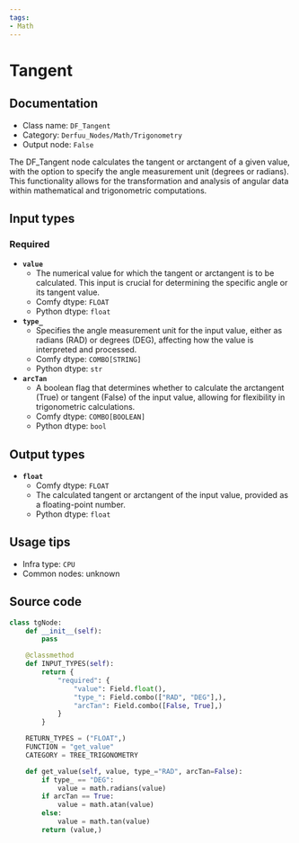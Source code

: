 ```yaml
---
tags:
- Math
---
```


# Tangent
## Documentation
- Class name: `DF_Tangent`
- Category: `Derfuu_Nodes/Math/Trigonometry`
- Output node: `False`

The DF_Tangent node calculates the tangent or arctangent of a given value, with the option to specify the angle measurement unit (degrees or radians). This functionality allows for the transformation and analysis of angular data within mathematical and trigonometric computations.
## Input types
### Required
- **`value`**
    - The numerical value for which the tangent or arctangent is to be calculated. This input is crucial for determining the specific angle or its tangent value.
    - Comfy dtype: `FLOAT`
    - Python dtype: `float`
- **`type_`**
    - Specifies the angle measurement unit for the input value, either as radians (RAD) or degrees (DEG), affecting how the value is interpreted and processed.
    - Comfy dtype: `COMBO[STRING]`
    - Python dtype: `str`
- **`arcTan`**
    - A boolean flag that determines whether to calculate the arctangent (True) or tangent (False) of the input value, allowing for flexibility in trigonometric calculations.
    - Comfy dtype: `COMBO[BOOLEAN]`
    - Python dtype: `bool`
## Output types
- **`float`**
    - Comfy dtype: `FLOAT`
    - The calculated tangent or arctangent of the input value, provided as a floating-point number.
    - Python dtype: `float`
## Usage tips
- Infra type: `CPU`
- Common nodes: unknown


## Source code
```python
class tgNode:
    def __init__(self):
        pass

    @classmethod
    def INPUT_TYPES(self):
        return {
            "required": {
                "value": Field.float(),
                "type_": Field.combo(["RAD", "DEG"],),
                "arcTan": Field.combo([False, True],)
            }
        }

    RETURN_TYPES = ("FLOAT",)
    FUNCTION = "get_value"
    CATEGORY = TREE_TRIGONOMETRY

    def get_value(self, value, type_="RAD", arcTan=False):
        if type_ == "DEG":
            value = math.radians(value)
        if arcTan == True:
            value = math.atan(value)
        else:
            value = math.tan(value)
        return (value,)

```
